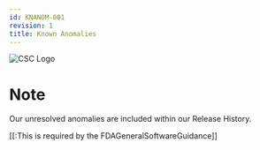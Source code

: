```yaml
---
id: KNANOM-001
revision: 1
title: Known Anomalies
---
```

![CSC Logo](./images/CSC-logo.png)

# Note

Our unresolved anomalies are included within our Release History.

[[:This is required by the FDAGeneralSoftwareGuidance]]
